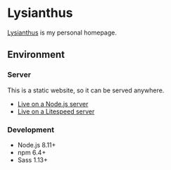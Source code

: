 # Lysianthus

[Lysianthus](https://lysianth.us) is my personal homepage.

## Environment

### Server

This is a static website, so it can be served anywhere.

* [Live on a Node.js server](https://lysianthus.herokuapp.com)
* [Live on a Litespeed server](https://lysianth.us)

### Development

* Node.js 8.11+
* npm 6.4+
* Sass 1.13+